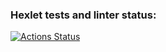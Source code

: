 ### Hexlet tests and linter status:
[![Actions Status](https://github.com/Artem-Perminov/frontend-project-lvl1/workflows/hexlet-check/badge.svg)](https://github.com/Artem-Perminov/frontend-project-lvl1/actions)